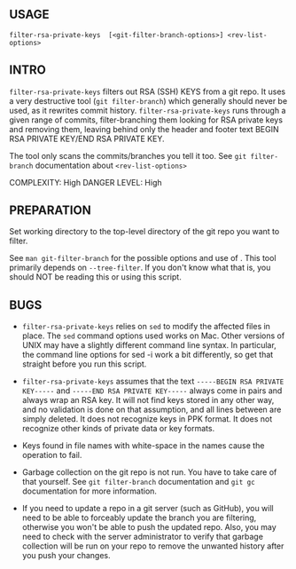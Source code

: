 USAGE
-----
```
filter-rsa-private-keys  [<git-filter-branch-options>] <rev-list-options>
```

INTRO
-----
```filter-rsa-private-keys``` filters out RSA (SSH) KEYS from a git repo.  It uses a very destructive tool
(```git filter-branch```) which generally should never be used, as it rewrites commit history.
```filter-rsa-private-keys``` runs through a given range of commits, filter-branching them looking for RSA private keys
and removing them, leaving behind only the header and footer text BEGIN RSA PRIVATE KEY/END RSA PRIVATE KEY.

The tool only scans the commits/branches you tell it too. See ```git filter-branch``` documentation about
```<rev-list-options>```

COMPLEXITY: High
DANGER LEVEL: High

PREPARATION
-----------
Set working directory to the top-level directory of the git repo you want to filter.

See ```man git-filter-branch``` for the possible options and use of <rev-list-options>.
This tool primarily depends on ```--tree-filter```.  If you don't know what that is, you
should NOT be reading this or using this script.

BUGS
----
- ```filter-rsa-private-keys``` relies on ```sed``` to modify the affected files in place. The ```sed``` command options
used works on Mac.  Other versions of UNIX may have a slightly different command line syntax. In particular,
the command line options for sed -i work a bit differently, so get that straight before you run this script.

- ```filter-rsa-private-keys``` assumes that the text ```-----BEGIN RSA PRIVATE KEY-----``` and ```-----END RSA PRIVATE KEY-----```
always come in pairs and always wrap an RSA key.  It will not find keys stored in any other way, and no
validation is done on that assumption, and all lines between are simply deleted. It does not recognize
keys in PPK format. It does not recognize other kinds of private data or key formats.

- Keys found in file names with white-space in the names cause the operation to fail.

- Garbage collection on the git repo is not run. You have to take care of that yourself. See
```git filter-branch``` documentation and ```git gc``` documentation for more information.

- If you need to update a repo in a git server (such as GitHub), you will need to be able to forceably
update the branch you are filtering, otherwise you won't be able to push the updated repo. Also, you may
need to check with the server administrator to verify that garbage collection will be run on your repo to
remove the unwanted history after you push your changes.
